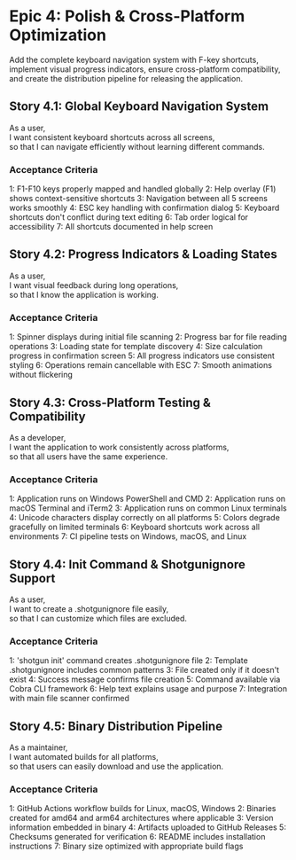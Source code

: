 # Epic 4: Polish & Cross-Platform Optimization

Add the complete keyboard navigation system with F-key shortcuts, implement visual progress indicators, ensure cross-platform compatibility, and create the distribution pipeline for releasing the application.

## Story 4.1: Global Keyboard Navigation System

As a user,  
I want consistent keyboard shortcuts across all screens,  
so that I can navigate efficiently without learning different commands.

### Acceptance Criteria
1: F1-F10 keys properly mapped and handled globally
2: Help overlay (F1) shows context-sensitive shortcuts
3: Navigation between all 5 screens works smoothly
4: ESC key handling with confirmation dialog
5: Keyboard shortcuts don't conflict during text editing
6: Tab order logical for accessibility
7: All shortcuts documented in help screen

## Story 4.2: Progress Indicators & Loading States

As a user,  
I want visual feedback during long operations,  
so that I know the application is working.

### Acceptance Criteria
1: Spinner displays during initial file scanning
2: Progress bar for file reading operations
3: Loading state for template discovery
4: Size calculation progress in confirmation screen
5: All progress indicators use consistent styling
6: Operations remain cancellable with ESC
7: Smooth animations without flickering

## Story 4.3: Cross-Platform Testing & Compatibility

As a developer,  
I want the application to work consistently across platforms,  
so that all users have the same experience.

### Acceptance Criteria
1: Application runs on Windows PowerShell and CMD
2: Application runs on macOS Terminal and iTerm2
3: Application runs on common Linux terminals
4: Unicode characters display correctly on all platforms
5: Colors degrade gracefully on limited terminals
6: Keyboard shortcuts work across all environments
7: CI pipeline tests on Windows, macOS, and Linux

## Story 4.4: Init Command & Shotgunignore Support

As a user,  
I want to create a .shotgunignore file easily,  
so that I can customize which files are excluded.

### Acceptance Criteria
1: 'shotgun init' command creates .shotgunignore file
2: Template .shotgunignore includes common patterns
3: File created only if it doesn't exist
4: Success message confirms file creation
5: Command available via Cobra CLI framework
6: Help text explains usage and purpose
7: Integration with main file scanner confirmed

## Story 4.5: Binary Distribution Pipeline

As a maintainer,  
I want automated builds for all platforms,  
so that users can easily download and use the application.

### Acceptance Criteria
1: GitHub Actions workflow builds for Linux, macOS, Windows
2: Binaries created for amd64 and arm64 architectures where applicable
3: Version information embedded in binary
4: Artifacts uploaded to GitHub Releases
5: Checksums generated for verification
6: README includes installation instructions
7: Binary size optimized with appropriate build flags
